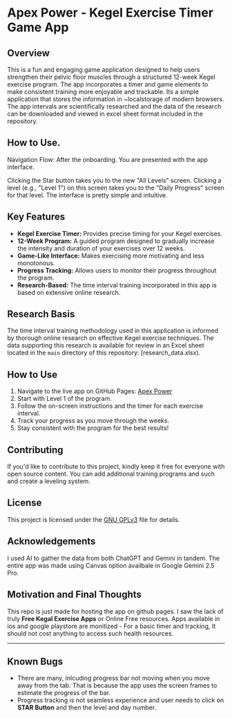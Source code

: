 # Apex Power - Kegel Exercise Timer Game App

## Overview

This is a fun and engaging game application designed to help users strengthen their pelvic floor muscles through a structured 12-week Kegel exercise program. The app incorporates a timer and game elements to make consistent training more enjoyable and trackable.
Its a simple application that stores the information in ~localstorage of modern browsers. The app intervals are scientifically researched and the data of the research can be downloaded and viewed in excel sheet format included in the repository.

## How to Use. 
Navigation Flow:
After the onboarding. You are presented with the app interface. 

Clicking the Star button takes you to the new "All Levels" screen.
Clicking a level (e.g., "Level 1") on this screen takes you to the "Daily Progress" screen for that level.
The interface is pretty simple and intuitive. 



## Key Features

* **Kegel Exercise Timer:** Provides precise timing for your Kegel exercises.
* **12-Week Program:** A guided program designed to gradually increase the intensity and duration of your exercises over 12 weeks.
* **Game-Like Interface:** Makes exercising more motivating and less monotonous.
* **Progress Tracking:** Allows users to monitor their progress throughout the program.
* **Research-Based:** The time interval training incorporated in this app is based on extensive online research.

## Research Basis

The time interval training methodology used in this application is informed by thorough online research on effective Kegel exercise techniques. The data supporting this research is available for review in an Excel sheet located in the `main` directory of this repository: [research_data.xlsx).

## How to Use

1.  Navigate to the live app on GitHub Pages: [Apex Power](https://nexusstreamon.github.io/kegel-apex-power-app/)
2.  Start with Level 1 of the program.
3.  Follow the on-screen instructions and the timer for each exercise interval.
4.  Track your progress as you move through the weeks.
5.  Stay consistent with the program for the best results!

## Contributing

If you'd like to contribute to this project, kindly keep it free for everyone with open source content. 
You can add additional training programs and such and create a leveling system. 

## License

This project is licensed under the [GNU GPLv3](https://choosealicense.com/licenses/gpl-3.0/) file for details. 

## Acknowledgements

I used AI to gather the data from both ChatGPT and Gemini in tandem. The entire app was made using Canvas option availbale in Google Gemini 2.5 Pro. 

## Motivation and Final Thoughts

This repo is just made for hosting the app on github pages. 
I saw the lack of truly **Free Kegal Exercise Apps** or Online Free resources. Apps available in ios and google playstore are monitized - For a basic timer and tracking, It should not cost anything to access such health resources. 

---

## Known Bugs

- There are many, inlcuding progress bar not moving when you move away from the tab. That is because the app uses the screen frames to estimate the progress of the bar. 
- Progress tracking is not seamless experience and user needs to click on **STAR Button**  and then the level and day number.
